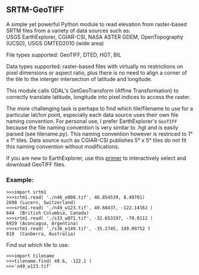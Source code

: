 ## SRTM-GeoTIFF
A simple yet powerful Python module to read elevation from raster-based SRTM files from a variety of data sources such as:<br>
USGS EarthExplorer, CGIAR-CSI, NASA ASTER GDEM, OpenTopography (UCSD), USGS GMTED2010 (wide area)

File types supported: GeoTIFF, DTED, HGT, BIL

Data types supported: raster-based files with virtually no restrictions on pixel dimensions or aspect ratio, plus there is no need to align a corner of the tile to the interger intersection of latitude and longitude.

This module calls GDAL's GetGeoTransform (Affine Transformation) to correctly translate latitude, longitude into pixel indices to access the raster.

The more challenging task is perhaps to find which tile/filename to use for a particular lat/lon point, especially each data source uses their own file naming convention.
For personal use, I prefer EarthExplorer's `GeoTIFF` because the file naming convention is very similar to .hgt and is easily parsed (see tilename.py). This naming convention however is restriced to 1&deg; x 1&deg; tiles. Data source such as CGIAR-CSI publishes 5&deg; x 5&deg; tiles do not fit this naming convention without modifications.

If you are new to EarthExplorer, use this [primer](/EarthExplorer-howto.md) to interactively select and download GeoTIFF files.

### Example:
```
>>>import srtm1
>>>srtm1.read( './n46_e008.tif', 46.854539, 8.49701)
2698 (Lucern, Switzerland)
>>>srtm1.read( './n49_w123.tif', 49.68437, -122.14162 )
644  (British Columbia, Canada)
>>>srtm1.read( './s33_w071.tif', -32.653197, -70.0112 )
6929 (Aconcagua, Argentina)
>>>srtm1.read( './s36_e149.tif', -35.2745, 149.09752 )
810  (Canberra, Australia)
```
Find out which tile to use:
```
>>>import tilename
>>>tilename.find( 49.6, -122.1 )
>>>'n49_w123.tif'
```
